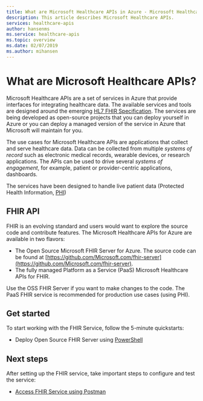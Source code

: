 ```yaml
---
title: What are Microsoft Healthcare APIs in Azure - Microsoft Healthcare APIs
description: This article describes Microsoft Healthcare APIs.
services: healthcare-apis
author: hansenms
ms.service: healthcare-apis
ms.topic: overview
ms.date: 02/07/2019
ms.author: mihansen
---
```


# What are Microsoft Healthcare APIs?

Microsoft Healthcare APIs are a set of services in Azure that provide interfaces for integrating healthcare data. The available services and tools are designed around the emerging [HL7 FHIR Specification](https://hl7.org/fhir). The services are being developed as open-source projects that you can deploy yourself in Azure or you can deploy a managed version of the service in Azure that Microsoft will maintain for you.

The use cases for Microsoft Healthcare APIs are applications that collect and serve healthcare data. Data can be collected from multiple *systems of record* such as electronic medical records, wearable devices, or research applications. The APIs can be used to drive several *systems of engagement*, for example, patient or provider-centric applications, dashboards.

The services have been designed to handle live patient data (Protected Health Information, [PHI](https://www.hhs.gov/answers/hipaa/what-is-phi/index.html))

## FHIR API

FHIR is an evolving standard and users would want to explore the source code and contribute features. The Microsoft Healthcare APIs for Azure are available in two flavors:

* The Open Source Microsoft FHIR Server for Azure. The source code can be found at [https://github.com/Microsoft.com/fhir-server](https://github.com/Microsoft.com/fhir-server).
* The fully managed Platform as a Service (PaaS) Microsoft Healthcare APIs for FHIR.

Use the OSS FHIR Server if you want to make changes to the code. The PaaS FHIR service is recommended for production use cases (using PHI).

## Get started

To start working with the FHIR Service, follow the 5-minute quickstarts:

* Deploy Open Source FHIR Server using [PowerShell](fhir-oss-powershell-quickstart.md)

## Next steps

After setting up the FHIR service, take important steps to configure and test the service:

* [Access FHIR Service using Postman](access-fhir-postman-tutorial.md)
